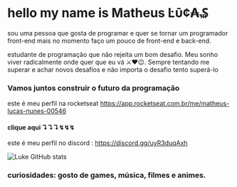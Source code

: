 # hello my name is Matheus Ŀῡ¢₳₷

sou uma pessoa que gosta de programar e quer se tornar um programador front-end 
mais no momento faço um pouco de front-end e back-end.

estudante de programação que não rejeita um bom desafio. Meu sonho viver radicalmente onde quer que eu vá ⚔❤😉.
Sempre tentando me superar e achar novos desafios e não importa o desafio tento superá-lo 

### Vamos juntos construir o futuro da programação

este é meu perfil na rocketseat https://app.rocketseat.com.br/me/matheus-lucas-nunes-00546


#### clique aqui ↴↴↴↯↯↯

este é meu perfil no discord : https://discord.gg/uyR3duqAxh





 ![Luke GitHub stats](https://github-readme-stats.vercel.app/api?username=Lukeofwar_)


### curiosidades: gosto de games, música, filmes e animes.




